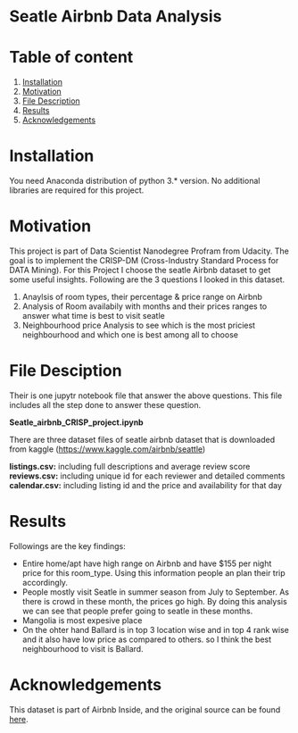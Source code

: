 # Seatle Airbnb Data Analysis

# Table of content
1. [Installation](#Installation)
2. [Motivation](#Motivation)
3. [File Description](#FileDesciption)
4. [Results](#Results)
5. [Acknowledgements](#Acknowledgements)

<a name="Installation"></a>
# Installation

You need Anaconda distribution of python 3.* version. No additional libraries are required for this project.

<a name="Motivation"></a>
# Motivation

This project is part of Data Scientist Nanodegree Profram from Udacity. The goal is to implement the CRISP-DM (Cross-Industry Standard Process for DATA Mining). For this Project I choose the seatle Airbnb dataset to get some useful insights. Following are the 3 questions I looked in this dataset.

1. Anaylsis of room types, their percentage & price range on Airbnb
2. Analysis of Room availabily with months and their prices ranges to answer what time is best to visit seatle
3. Neighbourhood price Analysis to see which is the most priciest neighbourhood and which one is best among all to choose

<a name="FileDesciption"></a>
# File Desciption

Their is one jupytr notebook file that answer the above questions. This file includes all the step done to answer these question.

**Seatle_airbnb_CRISP_project.ipynb**


There are three dataset files of seatle airbnb dataset that is downloaded from kaggle (https://www.kaggle.com/airbnb/seattle)

**listings.csv:** including full descriptions and average review score
**reviews.csv:** including unique id for each reviewer and detailed comments
**calendar.csv:** including listing id and the price and availability for that day

<a name="Results"></a>
# Results

Followings are the key findings:

* Entire home/apt have high range on Airbnb and have $155 per night price for this room_type. Using this information people an plan their trip accordingly.
* People mostly visit Seatle in summer season from July to September. As there is crowd in these month, the prices go high. By doing this analysis we can see that people prefer going to seatle in these months.
* Mangolia is most expesive place 
* On the ohter hand Ballard is in top 3 location wise and in top 4 rank wise and it also have low price as compared to others. so I think the best neighbourhood to visit is Ballard. 

<a name="Acknowledgements"></a>
# Acknowledgements

This dataset is part of Airbnb Inside, and the original source can be found [here](https://www.kaggle.com/airbnb/seattle).
